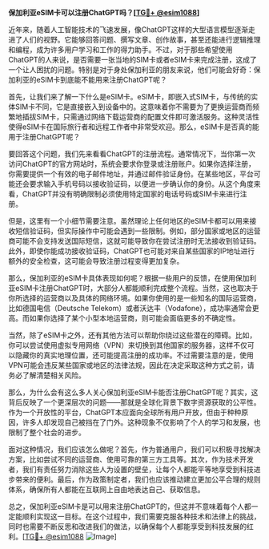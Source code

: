 **保加利亚eSIM卡可以注册ChatGPT吗？[[TG💪+ @esim1088](https://t.me/s/esim1088)]**

近年来，随着人工智能技术的飞速发展，像ChatGPT这样的大型语言模型逐渐走进了人们的视野。它能够回答问题、撰写文章、创作故事，甚至还能进行逻辑推理和编程，成为许多用户学习和工作的得力助手。不过，对于那些希望使用ChatGPT的人来说，是否需要一张当地的SIM卡或者eSIM卡来完成注册，这成了一个让人困扰的问题。特别是对于身处保加利亚的朋友来说，他们可能会好奇：保加利亚的eSIM卡到底能不能用来注册ChatGPT呢？

首先，让我们来了解一下什么是eSIM卡。eSIM卡，即嵌入式SIM卡，与传统的实体SIM卡不同，它是直接嵌入到设备中的。这意味着你不需要为了更换运营商而频繁地插拔SIM卡，只需通过网络下载运营商的配置文件即可激活服务。这种灵活性使得eSIM卡在国际旅行者和远程工作者中非常受欢迎。那么，eSIM卡是否真的能用于注册ChatGPT呢？

要回答这个问题，我们先来看看ChatGPT的注册流程。通常情况下，当你第一次访问ChatGPT的官方网站时，系统会要求你登录或注册账户。如果你选择注册，你需要提供一个有效的电子邮件地址，并通过邮件验证身份。在某些地区，平台可能还会要求输入手机号码以接收验证码，以便进一步确认你的身份。从这个角度来看，ChatGPT并没有明确限制必须使用特定国家的电话号码或SIM卡来进行注册。

但是，这里有一个小细节需要注意。虽然理论上任何地区的eSIM卡都可以用来接收短信验证码，但实际操作中可能会遇到一些限制。例如，部分国家或地区的运营商可能不会支持发送国际短信，这就可能导致你在尝试注册时无法接收到验证码。此外，即使你能成功接收验证码，ChatGPT也可能对来自某些国家的IP地址进行额外的安全检查，这可能会导致注册过程变得更加复杂。

那么，保加利亚的eSIM卡具体表现如何呢？根据一些用户的反馈，在使用保加利亚eSIM卡注册ChatGPT时，大部分人都能顺利完成整个流程。当然，这也取决于你所选择的运营商以及具体的网络环境。如果你使用的是一些知名的国际运营商，比如德国电信（Deutsche Telekom）或者沃达丰（Vodafone），成功率通常会更高。而如果你选择了某个小型本地运营商，则可能会面临更多的不确定性。

当然，除了eSIM卡之外，还有其他方法可以帮助你绕过这些潜在的障碍。比如，你可以尝试使用虚拟专用网络（VPN）来切换到其他国家的服务器，这样不仅可以隐藏你的真实地理位置，还可能提高注册的成功率。不过需要注意的是，使用VPN可能会违反某些国家或地区的法律法规，因此在决定采取这种方式之前，请务必了解清楚相关风险。

那么，为什么会有这么多人关心保加利亚eSIM卡能否注册ChatGPT呢？其实，这背后反映了一个更深层次的问题——那就是全球化背景下数字资源获取的公平性。作为一个开放性的平台，ChatGPT本应面向全球所有用户开放，但由于种种原因，许多人却发现自己被挡在了门外。这种现象不仅影响了个人的学习和发展，也限制了整个社会的进步。

面对这种情况，我们应该怎么做呢？首先，作为普通用户，我们可以积极寻找解决方案，比如尝试不同的运营商、使用可靠的第三方工具等。其次，作为技术开发者，我们有责任努力消除这些人为设置的壁垒，让每个人都能平等地享受到科技进步带来的便利。最后，作为政策制定者，我们也应该推动建立更加公平合理的规则体系，确保所有人都能在互联网上自由地表达自己、获取信息。

总之，保加利亚eSIM卡是可以用来注册ChatGPT的，但这并不意味着每个人都一定能顺利实现这一目标。在这个过程中，我们需要克服各种技术和法律上的挑战，同时也需要不断反思和改进我们的做法，以确保每个人都能享受到科技发展的红利。[[TG💪+ @esim1088](https://t.me/s/esim1088) ![Image](https://i.postimg.cc/4NQfJmqS/Snipaste-2025-05-13-00-14-12.png)]